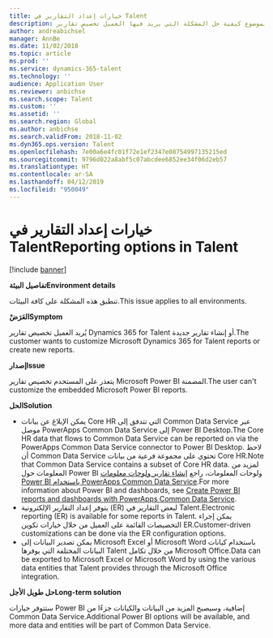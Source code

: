```yaml
---
title: خيارات إعداد التقارير في Talent
description: يتناول هذا الموضوع كيفية حل المشكلة التي يريد فيها العميل تخصيص تقارير Dynamics 365 for Talent أو إنشاء تقارير جديدة.
author: andreabichsel
manager: AnnBe
ms.date: 11/02/2018
ms.topic: article
ms.prod: ''
ms.service: dynamics-365-talent
ms.technology: ''
audience: Application User
ms.reviewer: anbichse
ms.search.scope: Talent
ms.custom: ''
ms.assetid: ''
ms.search.region: Global
ms.author: anbichse
ms.search.validFrom: 2018-11-02
ms.dyn365.ops.version: Talent
ms.openlocfilehash: 7e00a6e4fc01f72e1ef2347e08754997135215ed
ms.sourcegitcommit: 9796d022a8abf5c07abcdee6852ee34f06d2eb57
ms.translationtype: HT
ms.contentlocale: ar-SA
ms.lasthandoff: 04/12/2019
ms.locfileid: "950049"
---
```

# <a name="reporting-options-in-talent"></a><span data-ttu-id="43b3a-103">خيارات إعداد التقارير في Talent</span><span class="sxs-lookup"><span data-stu-id="43b3a-103">Reporting options in Talent</span></span>

[!include [banner](includes/banner.md)]

<span data-ttu-id="43b3a-104">**تفاصيل البيئة**</span><span class="sxs-lookup"><span data-stu-id="43b3a-104">**Environment details**</span></span>

<span data-ttu-id="43b3a-105">تنطبق هذه المشكلة على كافة البيئات.</span><span class="sxs-lookup"><span data-stu-id="43b3a-105">This issue applies to all environments.</span></span>

<span data-ttu-id="43b3a-106">**العَرَضْ**</span><span class="sxs-lookup"><span data-stu-id="43b3a-106">**Symptom**</span></span>

<span data-ttu-id="43b3a-107">يُريد العميل تخصيص تقارير Dynamics 365 for Talent أو إنشاء تقارير جديدة.</span><span class="sxs-lookup"><span data-stu-id="43b3a-107">The customer wants to customize Microsoft Dynamics 365 for Talent reports or create new reports.</span></span>

<span data-ttu-id="43b3a-108">**إصدار**</span><span class="sxs-lookup"><span data-stu-id="43b3a-108">**Issue**</span></span>

<span data-ttu-id="43b3a-109">يتعذر على المستخدم تخصيص تقارير Microsoft Power BI المضمنة.</span><span class="sxs-lookup"><span data-stu-id="43b3a-109">The user can't customize the embedded Microsoft Power BI reports.</span></span>

<span data-ttu-id="43b3a-110">**الحل**</span><span class="sxs-lookup"><span data-stu-id="43b3a-110">**Solution**</span></span>

- <span data-ttu-id="43b3a-111">يمكن الإبلاغ عن بيانات Core HR التي تتدفق إلى Common Data Service عبر موصل PowerApps Common Data Service إلى Power BI Desktop.</span><span class="sxs-lookup"><span data-stu-id="43b3a-111">The Core HR data that flows to Common Data Service can be reported on via the PowerApps Common Data Service connector to Power BI Desktop.</span></span> <span data-ttu-id="43b3a-112">لاحظ أن Common Data Service تحتوي على مجموعة فرعية من بيانات Core HR.</span><span class="sxs-lookup"><span data-stu-id="43b3a-112">Note that Common Data Service contains a subset of Core HR data.</span></span> <span data-ttu-id="43b3a-113">لمزيد من المعلومات حول Power BI ولوحات المعلومات، راجع [إنشاء تقارير ولوحات معلومات Power BI باستخدام PowerApps Common Data Service](https://powerapps.microsoft.com/en-us/blog/cdsconnectortopowerbi).</span><span class="sxs-lookup"><span data-stu-id="43b3a-113">For more information about Power BI and dashboards, see [Create Power BI reports and dashboards with PowerApps Common Data Service](https://powerapps.microsoft.com/en-us/blog/cdsconnectortopowerbi).</span></span>
- <span data-ttu-id="43b3a-114">يتوفر إعداد التقارير الإلكترونية (ER) لبعض التقارير في Talent.</span><span class="sxs-lookup"><span data-stu-id="43b3a-114">Electronic reporting (ER) is available for some reports in Talent.</span></span> <span data-ttu-id="43b3a-115">يمكن إجراء التخصيصات القائمة على العميل من خلال خيارات تكوين ER.</span><span class="sxs-lookup"><span data-stu-id="43b3a-115">Customer-driven customizations can be done via the ER configuration options.</span></span>
- <span data-ttu-id="43b3a-116">يمكن تصدير البيانات إلى Microsoft Excel أو Microsoft Word باستخدام كيانات البيانات المختلفة التي يوفرها Talent من خلال تكامل Microsoft Office.</span><span class="sxs-lookup"><span data-stu-id="43b3a-116">Data can be exported to Microsoft Excel or Microsoft Word by using the various data entities that Talent provides through the Microsoft Office integration.</span></span>

<span data-ttu-id="43b3a-117">**حل طويل الأجل**</span><span class="sxs-lookup"><span data-stu-id="43b3a-117">**Long-term solution**</span></span>

<span data-ttu-id="43b3a-118">ستتوفر خيارات Power BI إضافية، وسيصبح المزيد من البيانات والكيانات جزءًا من Common Data Service.</span><span class="sxs-lookup"><span data-stu-id="43b3a-118">Additional Power BI options will be available, and more data and entities will be part of Common Data Service.</span></span>
